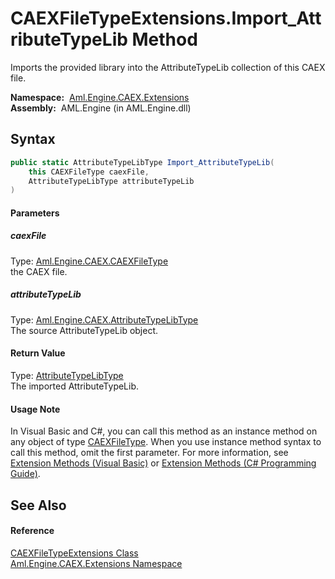 CAEXFileTypeExtensions.Import_AttributeTypeLib Method
=====================================================
Imports the provided library into the AttributeTypeLib collection of this CAEX file.

  **Namespace:**  [Aml.Engine.CAEX.Extensions][1]  
  **Assembly:**  AML.Engine (in AML.Engine.dll)

Syntax
------

```csharp
public static AttributeTypeLibType Import_AttributeTypeLib(
	this CAEXFileType caexFile,
	AttributeTypeLibType attributeTypeLib
)
```

#### Parameters

##### *caexFile*
Type: [Aml.Engine.CAEX.CAEXFileType][2]  
the CAEX file.

##### *attributeTypeLib*
Type: [Aml.Engine.CAEX.AttributeTypeLibType][3]  
The source AttributeTypeLib object.

#### Return Value
Type: [AttributeTypeLibType][3]  
 The imported AttributeTypeLib. 
#### Usage Note
In Visual Basic and C#, you can call this method as an instance method on any object of type [CAEXFileType][2]. When you use instance method syntax to call this method, omit the first parameter. For more information, see [Extension Methods (Visual Basic)][4] or [Extension Methods (C# Programming Guide)][5].

See Also
--------

#### Reference
[CAEXFileTypeExtensions Class][6]  
[Aml.Engine.CAEX.Extensions Namespace][1]  

[1]: ../README.md
[2]: ../../Aml.Engine.CAEX/CAEXFileType/README.md
[3]: ../../Aml.Engine.CAEX/AttributeTypeLibType/README.md
[4]: https://docs.microsoft.com/dotnet/visual-basic/programming-guide/language-features/procedures/extension-methods
[5]: https://docs.microsoft.com/dotnet/csharp/programming-guide/classes-and-structs/extension-methods
[6]: README.md
[7]: https://www.automationml.org
[8]: ../../icons/logoShade.png